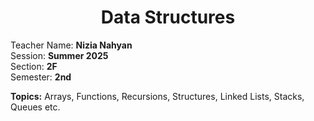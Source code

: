 <h1 align="center">Data Structures</h1>

Teacher Name: **Nizia Nahyan** <br>
Session: **Summer 2025** <br>
Section: **2F** <br>
Semester: **2nd** <br>

**Topics:** Arrays, Functions, Recursions, Structures, Linked Lists, Stacks, Queues etc.